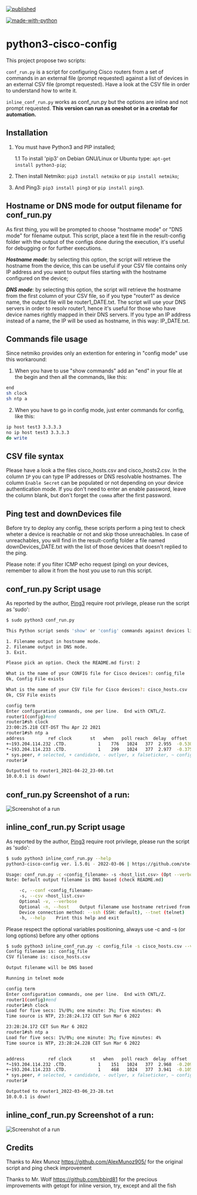 [![published](https://static.production.devnetcloud.com/codeexchange/assets/images/devnet-published.svg)](https://developer.cisco.com/codeexchange/github/repo/ste-giraldo/python3-cisco-config)

[![made-with-python](https://img.shields.io/badge/Made%20with-Python-1f425f.svg)](https://www.python.org/)

# python3-cisco-config

This project propose two scripts: 

`conf_run.py` is a script for configuring Cisco routers from a set of commands in an external file (prompt requested) against a list of devices in an external CSV file (prompt requested). Have a look at the CSV file in order to understand how to write it. 

`inline_conf_run.py` works as conf_run.py but the options are inline and not prompt requested. **This version can run as oneshot or in a crontab for automation.**

## Installation

1. You must have Python3 and PIP installed;

    1.1 To install 'pip3' on Debian GNU/Linux or Ubuntu type: `apt-get install python3-pip`;
2. Then install Netmiko: `pip3 install netmiko` or `pip install netmiko`;
3. And Ping3: `pip3 install ping3` or `pip install ping3`.

## Hostname or DNS mode for output filename for conf_run.py

As first thing, you will be prompted to choose "hostname mode" or "DNS mode" for filename output. This script, place a text file in the result-config folder with the output of the configs done during the execution, it's useful for debugging or for further executions.

***Hostname mode***: by selecting this option, the script will retrieve the hostname from the device, this can be useful if your CSV file contains only IP address and you want to output files starting with the hostname configured on the device; 

***DNS mode***: by selecting this option, the script will retrieve the hostname from the first column of your CSV file, so if you type "router1" as device name, the output file will be router1_DATE.txt. The script will use your DNS servers in order to resolv router1, hence it's useful for those who have device names rightly mapped in their DNS servers. If you type an IP address instead of a name, the IP will be used as hostname, in this way: IP_DATE.txt.

## Commands file usage

Since netmiko provides only an extention for entering in "config mode" use this workaround: 
1) When you have to use "show commands" add an "end" in your file at the begin and then all the commands, like this: 
  ```sh
end
sh clock
sh ntp a
  ```
2) When you have to go in config mode, just enter commands for config, like this:
  ```sh
ip host test3 3.3.3.3
no ip host test3 3.3.3.3
do write
  ```

## CSV file syntax

Please have a look a the files cisco_hosts.csv and cisco_hosts2.csv. In the column `IP` you can type IP addresses or DNS resolvable hostnames. The column `Enable Secret` can be populated or not depending on your device authentication mode. If you don't need to enter an enable password, leave the column blank, but don't forget the `comma` after the first password.

## Ping test and downDevices file

Before try to deploy any config, these scripts perform a ping test to check wheter a device is reachable or not and skip those unreachables. In case of unreachables, you will find in the result-config folder a file named downDevices_DATE.txt with the list of those devices that doesn't replied to the ping. 

Please note: if you filter ICMP echo request (ping) on your devices, remember to allow it from the host you use to run this script.

## conf_run.py Script usage

As reported by the author, [Ping3](https://github.com/kyan001/ping3) require root privilege, please run the script as 'sudo': 
  ```sh
$ sudo python3 conf_run.py

This Python script sends 'show' or 'config' commands against devices listed in a CSV file. Use at your own risk.

1. Filename output in hostname mode.
2. Filename output in DNS mode.
3. Exit. 

Please pick an option. Check the README.md first: 2

What is the name of your CONFIG file for Cisco devices?: config_file
Ok, Config File exists

What is the name of your CSV file for Cisco devices?: cisco_hosts.csv
Ok, CSV File exists

config term
Enter configuration commands, one per line.  End with CNTL/Z.
router1(config)#end
router1#sh clock
23:00:25.218 CET-DST Thu Apr 22 2021
router1#sh ntp a
  address         ref clock       st   when   poll reach  delay  offset   disp
+~193.204.114.232 .CTD.            1    776   1024   377  2.955  -0.530  1.131
*~193.204.114.233 .CTD.            1    299   1024   377  2.977  -0.375  1.087
 * sys.peer, # selected, + candidate, - outlyer, x falseticker, ~ configured
router1#

Outputted to router1_2021-04-22_23-00.txt
10.0.0.1 is down!
  ```

## conf_run.py Screenshot of a run:
![Screenshot of a run](https://i.imgur.com/dEO40P7.jpg)

## inline_conf_run.py Script usage

As reported by the author, [Ping3](https://github.com/kyan001/ping3) require root privilege, please run the script as 'sudo': 
  ```sh
$ sudo python3 inline_conf_run.py --help
python3-cisco-config ver. 1.5.0i - 2022-03-06 | https://github.com/ste-giraldo

Usage: conf_run.py -c <config_filename> -s <host_list.csv> (Opt --verbose)
Note: Default output filename is DNS based (check README.md)

       -c, --conf <config_filename>
       -s, --csv <host_list.csv>
       Optional -v, --verbose
       Optional -n, --host    Output filename use hostname retrived from device
       Device connection method: --ssh (SSH: default), --tnet (telnet)
       -h, --help    Print this help and exit 
  ```
  Please respect the optional variables positioning, always use -c and -s (or long options) before any other options
  
  ```sh
$ sudo python3 inline_conf_run.py -c config_file -s cisco_hosts.csv --verbose --tnet
Config filename is: config_file
CSV filename is: cisco_hosts.csv

Output filename will be DNS based

Running in telnet mode

config term
Enter configuration commands, one per line.  End with CNTL/Z.
router1(config)#end
router1#sh clock
Load for five secs: 1%/0%; one minute: 3%; five minutes: 4%
Time source is NTP, 23:28:24.172 CET Sun Mar 6 2022

23:28:24.172 CET Sun Mar 6 2022
router1#sh ntp a
Load for five secs: 1%/0%; one minute: 3%; five minutes: 4%
Time source is NTP, 23:28:24.228 CET Sun Mar 6 2022


  address         ref clock       st   when   poll reach  delay  offset   disp
*~193.204.114.232 .CTD.            1    151   1024   377  2.968  -0.209  1.105
+~193.204.114.233 .CTD.            1    468   1024   377  3.941  -0.105  1.073
 * sys.peer, # selected, + candidate, - outlyer, x falseticker, ~ configured
router1#

Outputted to router1_2022-03-06_23-28.txt
10.0.0.1 is down!
  ```

## inline_conf_run.py Screenshot of a run:
![Screenshot of a run](https://i.imgur.com/13P117S.jpg)

## Credits 
Thanks to Alex Munoz https://github.com/AlexMunoz905/ for the original script and ping check improvement

Thanks to Mr. Wolf https://github.com/bbird81 for the precious improvements with getopt for inline version, try, except and all the fish

